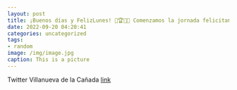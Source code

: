 ```yaml
---
layout: post
title: ¡Buenos días y FelizLunes! 🏀🏆🇪🇸 Comenzamos la jornada felicitando a los campeones de Europa de baloncesto. ¡¡¡Enhorabuena @Balo...
date: 2022-09-20 04:20:41
categories: uncategorized
tags:
- random
image: /img/image.jpg
caption: This is a picture
---
```

Twitter Villanueva de la Cañada [link](https://twitter.com/AytoVDLCanada/status/1571765103644532737)
